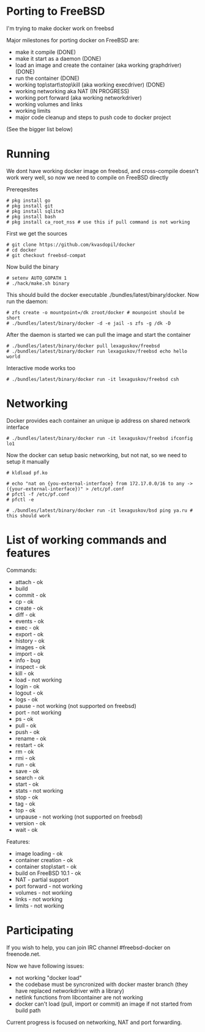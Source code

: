 # Porting to FreeBSD
I'm trying to make docker work on freebsd

Major milestones for porting docker on FreeBSD are:

* make it compile (DONE)
* make it start as a daemon (DONE)
* load an image and create the container (aka working graphdriver) (DONE)
* run the container (DONE)
* working top\start\stop\kill (aka working execdriver) (DONE)
* working networking aka NAT (IN PROGRESS)
* working port forward (aka working networkdriver)
* working volumes and links
* working limits
* major code cleanup and steps to push code to docker project

(See the bigger list below)

# Running
We dont have working docker image on freebsd, and cross-compile doesn't work wery well, so now we need to compile on FreeBSD directly

Prereqesites

    # pkg install go
    # pkg install git
    # pkg install sqlite3
    # pkg install bash
    # pkg install ca_root_nss # use this if pull command is not working

First we get the sources
    
    # git clone https://github.com/kvasdopil/docker 
    # cd docker
    # git checkout freebsd-compat
    
Now build the binary    

    # setenv AUTO_GOPATH 1
    # ./hack/make.sh binary 

This should build the docker executable ./bundles/latest/binary/docker. Now run the daemon:

    # zfs create -o mountpoint=/dk zroot/docker # mounpoint should be short
    # ./bundles/latest/binary/docker -d -e jail -s zfs -g /dk -D

After the daemon is started we can pull the image and start the container

    # ./bundles/latest/binary/docker pull lexaguskov/freebsd
    # ./bundles/latest/binary/docker run lexaguskov/freebsd echo hello world
   
Interactive mode works too

    # ./bundles/latest/binary/docker run -it lexaguskov/freebsd csh

# Networking

Docker provides each container an unique ip address on shared network interface

    # ./bundles/latest/binary/docker run -it lexaguskov/freebsd ifconfig lo1 

Now the docker can setup basic networking, but not nat, so we need to setup it manually

    # kldload pf.ko

    # echo "nat on {you-external-interface} from 172.17.0.0/16 to any -> ({your-external-interface})" > /etc/pf.conf
    # pfctl -f /etc/pf.conf
    # pfctl -e

    # ./bundles/latest/binary/docker run -it lexaguskov/bsd ping ya.ru # this should work

# List of working commands and features

Commands:
* attach    - ok
* build
* commit    - ok
* cp        - ok
* create    - ok
* diff      - ok
* events    - ok
* exec      - ok
* export    - ok
* history   - ok
* images    - ok
* import    - ok
* info      - bug
* inspect   - ok
* kill      - ok
* load      - not working
* login     - ok
* logout    - ok
* logs      - ok
* pause     - not working (not supported on freebsd)
* port      - not working
* ps        - ok
* pull      - ok
* push      - ok
* rename    - ok
* restart   - ok
* rm        - ok
* rmi       - ok
* run       - ok
* save      - ok
* search    - ok
* start     - ok
* stats     - not working
* stop      - ok
* tag       - ok
* top       - ok
* unpause   - not working (not supported on freebsd)
* version   - ok
* wait      - ok

Features:
* image loading         - ok
* container creation    - ok
* container stop\start  - ok
* build on FreeBSD 10.1 - ok
* NAT                   - partial support
* port forward          - not working
* volumes               - not working
* links                 - not working
* limits                - not working

# Participating

If you wish to help, you can join IRC channel #freebsd-docker on freenode.net. 

Now we have following issues:
* not working "docker load"
* the codebase must be syncronized with docker master branch (they have replaced networkdriver with a library)
* netlink functions from libcontainer are not working
* docker can't load (pull, import or commit) an image if not started from build path

Current progress is focused on networking, NAT and port forwarding.
